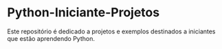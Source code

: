 # Python-Iniciante-Projetos
Este repositório é dedicado a projetos e exemplos destinados a iniciantes que estão aprendendo Python.

